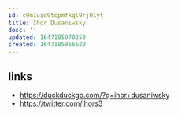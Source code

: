 ```yaml
---
id: c9m1uid9tcpmfkql9rj01yt
title: Ihor Dusaniwsky
desc: ''
updated: 1647185970253
created: 1647185966520
---
```

## links
- https://duckduckgo.com/?q=ihor+dusaniwsky
- https://twitter.com/ihors3

